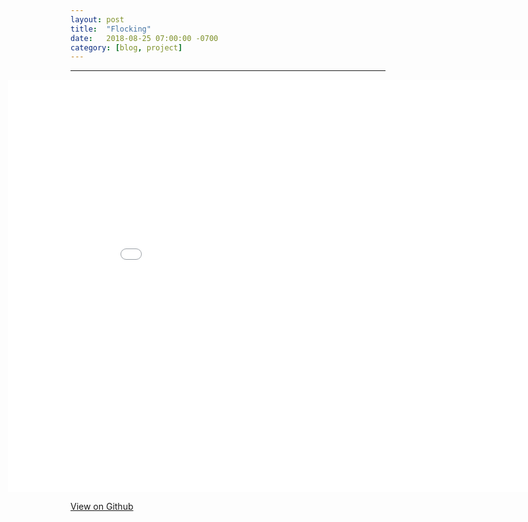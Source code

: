 ```yaml
---
layout: post
title:  "Flocking"
date:   2018-08-25 07:00:00 -0700
category: [blog, project]
---
```


---

<iframe width="960" height="660px" style="margin-left: -100px;" src="/assets/projects/Flocking/index.html" frameborder="0"></iframe>

<a href="https://github.com/jacobschellenberg/Flocking.git">View on Github</a>